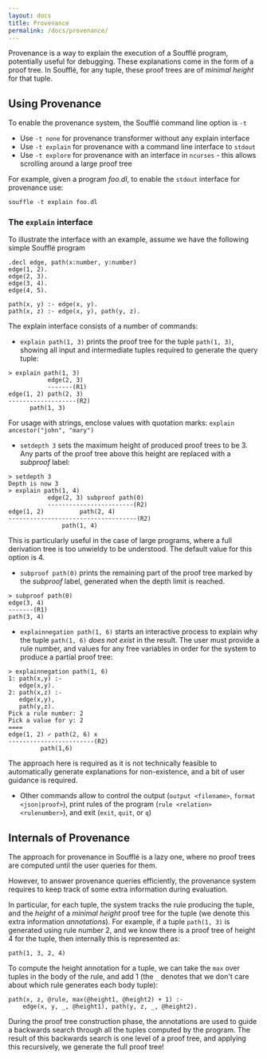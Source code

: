 ```yaml
---
layout: docs
title: Provenance
permalink: /docs/provenance/
---
```


Provenance is a way to explain the execution of a Soufflé program, potentially useful for debugging. These explanations come in the form of a proof tree. In Soufflé, for any tuple, these proof trees are of *minimal height* for that tuple.

## Using Provenance
To enable the provenance system, the Soufflé command line option is `-t`
- Use `-t none` for provenance transformer without any explain interface
- Use `-t explain` for provenance with a command line interface to `stdout`
- Use `-t explore` for provenance with an interface in `ncurses` - this allows scrolling around a large proof tree

For example, given a program *foo.dl*, to enable the `stdout` interface for provenance use:
```
souffle -t explain foo.dl
```

### The `explain` interface
To illustrate the interface with an example, assume we have the following simple Soufflé program
```
.decl edge, path(x:number, y:number)
edge(1, 2).
edge(2, 3).
edge(3, 4).
edge(4, 5).

path(x, y) :- edge(x, y).
path(x, z) :- edge(x, y), path(y, z).
```

The explain interface consists of a number of commands:
- `explain path(1, 3)` prints the proof tree for the tuple `path(1, 3)`, showing all input and intermediate tuples required to generate the query tuple:   
```
> explain path(1, 3)
           edge(2, 3)
           -------(R1)
edge(1, 2) path(2, 3)
-------------------(R2)
      path(1, 3)
```   
For usage with strings, enclose values with quotation marks: `explain ancestor("john", "mary")`
- `setdepth 3` sets the maximum height of produced proof trees to be 3. Any parts of the proof tree above this height are replaced with a *subproof* label:   
```
> setdepth 3
Depth is now 3
> explain path(1, 4)
           edge(2, 3) subproof path(0)
           ------------------------(R2)
edge(1, 2)          path(2, 4)
------------------------------------(R2)
               path(1, 4)
```   
This is particularly useful in the case of large programs, where a full derivation tree is too unwieldy to be understood. The default value for this option is 4.   
- `subproof path(0)` prints the remaining part of the proof tree marked by the *subproof* label, generated when the depth limit is reached.   
```
> subproof path(0)
edge(3, 4)
-------(R1)
path(3, 4)
```   
- `explainnegation path(1, 6)` starts an interactive process to explain why the tuple `path(1, 6)` *does not exist* in the result. The user must provide a rule number, and values for any free variables in order for the system to produce a partial proof tree:   
```
> explainnegation path(1, 6)
1: path(x,y) :-
   edge(x,y).
2: path(x,z) :-
   edge(x,y),
   path(y,z).
Pick a rule number: 2
Pick a value for y: 2
====
edge(1, 2) ✓ path(2, 6) x
------------------------(R2)
         path(1,6)
```   
The approach here is required as it is not technically feasible to automatically generate explanations for non-existence, and a bit of user guidance is required.   
- Other commands allow to control the output (`output <filename>`, `format <json|proof>`), print rules of the program (`rule <relation> <rulenumber>`), and exit (`exit`, `quit`, or `q`)

## Internals of Provenance
The approach for provenance in Soufflé is a lazy one, where no proof trees are computed until the user queries for them.

However, to answer provenance queries efficiently, the provenance system requires to keep track of some extra information during evaluation.

In particular, for each tuple, the system tracks the rule producing the tuple, and the *height* of a *minimal height* proof tree for the tuple (we denote this extra information *annotations*). For example, if a tuple `path(1, 3)` is generated using rule number 2, and we know there is a proof tree of height 4 for the tuple, then internally this is represented as:
```
path(1, 3, 2, 4)
```

To compute the height annotation for a tuple, we can take the `max` over tuples in the body of the rule, and add 1 (the `_` denotes that we don't care about which rule generates each body tuple):
```
path(x, z, @rule, max(@height1, @height2) + 1) :-
    edge(x, y, _, @height1), path(y, z, _, @height2).
```

During the proof tree construction phase, the annotations are used to guide a backwards search through all the tuples computed by the program. The result of this backwards search is one level of a proof tree, and applying this recursively, we generate the full proof tree!
